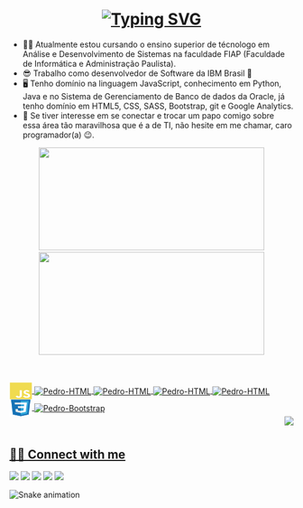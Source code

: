 ### <h1 align="center"> [![Typing SVG](https://readme-typing-svg.herokuapp.com?color=%2371F7F5&size=25&duration=4000&width=900&height=60&lines=Ei+amigo(a)%2C+meu+nome+%C3%A9+Pedro+e+sou+desenvolvedor+front-end+)](https://git.io/typing-svg) </h1>

- 🧑‍🎓 Atualmente estou cursando o ensino superior de técnologo em Análise e Desenvolvimento de Sistemas na faculdade FIAP (Faculdade de Informática e Administração Paulista).
- 😎 Trabalho como desenvolvedor de Software da IBM Brasil 💙 
- 🖥️ Tenho domínio na linguagem JavaScript, conhecimento em Python, Java e no Sistema de Gerenciamento de Banco de dados da Oracle, já tenho domínio em HTML5, CSS, SASS, Bootstrap, git e Google Analytics.
- 💬 Se tiver interesse em se conectar e trocar um papo comigo sobre essa área tão maravilhosa que é a de TI, não hesite em me chamar, caro programador(a) 😉.


<div align="center">
  <a href="https://github.com/Pedrodev3">
  <img height="182em" width="400em" src="https://github-readme-stats.vercel.app/api?username=Pedrodev3&show_icons=true&theme=gotham&include_all_commits=true&count_private=true"/>
  <img height="182em" width="400em" src="https://github-readme-stats.vercel.app/api/top-langs/?username=Pedrodev3&layout=compact&langs_count=7&theme=gotham"/>
</div>
  
  ##
<div style="display: inline_block"></br>
  <img align="center" alt="Pedro-Js" height="30" width="40" src="https://raw.githubusercontent.com/devicons/devicon/master/icons/javascript/javascript-plain.svg">
  <img align="center" alt="Pedro-HTML" height="30" width="40" src="https://cdn.jsdelivr.net/gh/devicons/devicon/icons/java/java-plain.svg" />
  <img align="center" alt="Pedro-HTML" height="30" width="40" src="https://cdn.jsdelivr.net/gh/devicons/devicon/icons/python/python-original.svg" />
  <img align="center" alt="Pedro-HTML" height="30" width="40" src="https://cdn.jsdelivr.net/gh/devicons/devicon/icons/oracle/oracle-original.svg" />
  <img align="center" alt="Pedro-HTML" height="30" width="40" src="https://cdn.jsdelivr.net/gh/devicons/devicon/icons/html5/html5-original.svg" />
  <img align="center" alt="Pedro-CSS" height="30" width="40" src="https://raw.githubusercontent.com/devicons/devicon/master/icons/css3/css3-original.svg">
  <img align="center" alt="Pedro-Bootstrap" height="30" width="40" src="https://cdn.jsdelivr.net/gh/devicons/devicon/icons/bootstrap/bootstrap-plain.svg" />
</div>
  
   <div>
   <img align="right" height="180em" src="https://media.giphy.com/media/mBvUaCuDPEXNnIk2NK/giphy.gif">
  </div> 
  
  ## <br /> 🙋‍♂️ Connect with me
 <a href="https://www.instagram.com/p.saraiva__/" target="_blank"><img src="https://img.shields.io/badge/-Instagram-%23E4405F?style=for-the-badge&logo=instagram&logoColor=white" target="_blank"></a>
 <a href="https://discord.com/channels/@me" target="_blank"><img src="https://img.shields.io/badge/Discord-7289DA?style=for-the-badge&logo=discord&logoColor=white" target="_blank"></a> 
 <a href = "mailto:pedrosaraivadev@gmail.com"><img src="https://img.shields.io/badge/Gmail-D14836?style=for-the-badge&logo=gmail&logoColor=white" target="_blank"></a>
 <a href="https://www.linkedin.com/in/pedro-victor-saraiva-7829931b6/" target="_blank"><img src="https://img.shields.io/badge/-LinkedIn-%230077B5?style=for-the-badge&logo=linkedin&logoColor=white" target="_blank"></a> 
  <a href="https://t.me/pedrodev364" target="_blank"><img src="https://img.shields.io/badge/Telegram-2CA5E0?style=for-the-badge&logo=telegram&logoColor=white" target="_blank"></a> 
  
![Snake animation](https://github.com/Pedrodev3/Pedrodev3/blob/output/github-contribution-grid-snake.svg)
